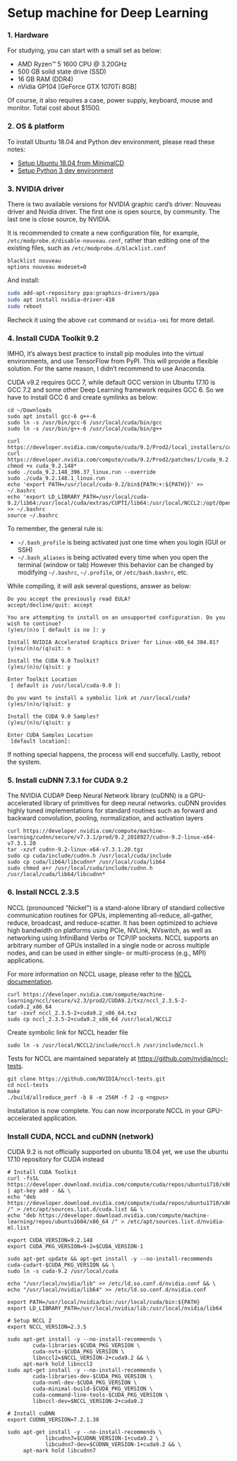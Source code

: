 # Setup machine for Deep Learning

### 1. Hardware

For studying, you can start with a small set as below:

-   AMD Ryzen™ 5 1600 CPU @ 3.20GHz
-   500 GB solid state drive (SSD)
-   16 GB RAM (DDR4)
-   nVidia GP104 [GeForce GTX 1070Ti 8GB]

Of course, it also requires a case, power supply, keyboard, mouse and monitor. Total cost about $1500.

### 2. OS & platform

To install Ubuntu 18.04 and Python dev environment, please read these notes:

-   [Setup Ubuntu 18.04 from MinimalCD](https://github.com/greenglobal/ggml-docs/blob/master/setup_ubuntu_1804_from_minimalcd.md)
-   [Setup Python 3 dev environment](https://github.com/hoangtnm/TrainingServer-docs/blob/master/Setup_python_3_dev_environment.md)

### 3. NVIDIA driver

There is two available versions for NVIDIA graphic card’s driver: Nouveau driver and Nvidia driver. The first one is open source, by community. The last one is close source, by NVIDIA.

It is recommended to create a new configuration file, for example, `/etc/modprobe.d/disable-nouveau.conf`, rather than editing one of the existing files, such as `/etc/modprobe.d/blacklist.conf`

```
blacklist nouveau
options nouveau modeset=0
```

And install:

```bash
sudo add-apt-repository ppa:graphics-drivers/ppa 
sudo apt install nvidia-driver-410
sudo reboot
```

Recheck it using the above `cat` command or `nvidia-smi` for more detail.

### 4. Install CUDA Toolkit 9.2

IMHO, it’s always best practice to install pip modules into the virtual environments, and use TensorFlow from PyPI. This will provide a flexible solution. For the same reason, I didn’t recommend to use Anaconda.

CUDA v9.2 requires GCC 7, while default GCC version in Ubuntu 17.10 is GCC 7.2 and some other Deep Learning framework requires GCC 6. So we have to install GCC 6 and create symlinks as below:

```shell
cd ~/Downloads
sudo apt install gcc-6 g++-6
sudo ln -s /usr/bin/gcc-6 /usr/local/cuda/bin/gcc
sudo ln -s /usr/bin/g++-6 /usr/local/cuda/bin/g++

curl https://developer.nvidia.com/compute/cuda/9.2/Prod2/local_installers/cuda_9.2.148_396.37_linux
curl https://developer.nvidia.com/compute/cuda/9.2/Prod2/patches/1/cuda_9.2.148.1_linux
chmod +x cuda_9.2.148*
sudo ./cuda_9.2.148_396.37_linux.run --override
sudo ./cuda_9.2.148.1_linux.run
echo 'export PATH=/usr/local/cuda-9.2/bin${PATH:+:${PATH}}' >> ~/.bashrc
echo 'export LD_LIBRARY_PATH=/usr/local/cuda-9.2/lib64:/usr/local/cuda/extras/CUPTI/lib64:/usr/local/NCCL2:/opt/OpenBLAS/lib${LD_LIBRARY_PATH:+:${LD_LIBRARY_PATH}}' >> ~/.bashrc
source ~/.bashrc
```
To remember, the general rule is:
- ```~/.bash_profile``` is being activated just one time when you login (GUI or SSH)
- ```~/.bash_aliases``` is being activated every time when you open the terminal (window or tab)
However this behavior can be changed by modifying ```~/.bashrc```, ```~/.profile```, or ```/etc/bash.bashrc```, etc.

While compiling, it will ask several questions, answer as below:

```
Do you accept the previously read EULA?
accept/decline/quit: accept

You are attempting to install on an unsupported configuration. Do you wish to continue?
(y)es/(n)o [ default is no ]: y

Install NVIDIA Accelerated Graphics Driver for Linux-x86_64 384.81?
(y)es/(n)o/(q)uit: n

Install the CUDA 9.0 Toolkit?
(y)es/(n)o/(q)uit: y

Enter Toolkit Location
 [ default is /usr/local/cuda-9.0 ]: 

Do you want to install a symbolic link at /usr/local/cuda?
(y)es/(n)o/(q)uit: y

Install the CUDA 9.0 Samples?
(y)es/(n)o/(q)uit: y

Enter CUDA Samples Location
 [default location]:   
```

If nothing special happens, the process will end succefully.
Lastly, reboot the system.

### 5. Install cuDNN 7.3.1 for CUDA 9.2

The NVIDIA CUDA® Deep Neural Network library (cuDNN) is a GPU-accelerated library of primitives for deep neural networks. cuDNN provides highly tuned implementations for standard routines such as forward and backward convolution, pooling, normalization, and activation layers

```shell
curl https://developer.nvidia.com/compute/machine-learning/cudnn/secure/v7.3.1/prod/9.2_2018927/cudnn-9.2-linux-x64-v7.3.1.20
tar -xzvf cudnn-9.2-linux-x64-v7.3.1.20.tgz
sudo cp cuda/include/cudnn.h /usr/local/cuda/include
sudo cp cuda/lib64/libcudnn* /usr/local/cuda/lib64
sudo chmod a+r /usr/local/cuda/include/cudnn.h /usr/local/cuda/lib64/libcudnn*
```

### 6. Install NCCL 2.3.5

NCCL (pronounced "Nickel") is a stand-alone library of standard collective communication routines for GPUs, implementing all-reduce, all-gather, reduce, broadcast, and reduce-scatter. It has been optimized to achieve high bandwidth on platforms using PCIe, NVLink, NVswitch, as well as networking using InfiniBand Verbs or TCP/IP sockets. NCCL supports an arbitrary number of GPUs installed in a single node or across multiple nodes, and can be used in either single- or multi-process (e.g., MPI) applications.

For more information on NCCL usage, please refer to the [NCCL documentation](https://docs.nvidia.com/deeplearning/sdk/nccl-developer-guide/index.html).

```shell
curl https://developer.nvidia.com/compute/machine-learning/nccl/secure/v2.3/prod2/CUDA9.2/txz/nccl_2.3.5-2-cuda9.2_x86_64
tar -zxvf nccl_2.3.5-2+cuda9.2_x86_64.txz
sudo cp nccl_2.3.5-2+cuda9.2_x86_64 /usr/local/NCCL2
```

Create symbolic link for NCCL header file

```shell
sudo ln -s /usr/local/NCCL2/include/nccl.h /usr/include/nccl.h
```

Tests for NCCL are maintained separately at https://github.com/nvidia/nccl-tests.

```shell
git clone https://github.com/NVIDIA/nccl-tests.git
cd nccl-tests
make
./build/allreduce_perf -b 8 -e 256M -f 2 -g <ngpus>
```

Installation is now complete. You can now incorporate NCCL in your GPU-accelerated application.

### Install CUDA, NCCL and cuDNN (network)

CUDA 9.2 is not officially supported on ubuntu 18.04 yet, we use the ubuntu 17.10 repository for CUDA instead

```
# Install CUDA Toolkit
curl -fsSL https://developer.download.nvidia.com/compute/cuda/repos/ubuntu1710/x86_64/7fa2af80.pub | apt-key add - && \
echo "deb https://developer.download.nvidia.com/compute/cuda/repos/ubuntu1710/x86_64 /" > /etc/apt/sources.list.d/cuda.list && \
echo "deb https://developer.download.nvidia.com/compute/machine-learning/repos/ubuntu1604/x86_64 /" > /etc/apt/sources.list.d/nvidia-ml.list

export CUDA_VERSION=9.2.148
export CUDA_PKG_VERSION=9-2=$CUDA_VERSION-1

sudo apt-get update && apt-get install -y --no-install-recommends cuda-cudart-$CUDA_PKG_VERSION && \
sudo ln -s cuda-9.2 /usr/local/cuda

echo "/usr/local/nvidia/lib" >> /etc/ld.so.conf.d/nvidia.conf && \
echo "/usr/local/nvidia/lib64" >> /etc/ld.so.conf.d/nvidia.conf

export PATH=/usr/local/nvidia/bin:/usr/local/cuda/bin:${PATH}
export LD_LIBRARY_PATH=/usr/local/nvidia/lib:/usr/local/nvidia/lib64

# Setup NCCL 2
export NCCL_VERSION=2.3.5

sudo apt-get install -y --no-install-recommends \
        cuda-libraries-$CUDA_PKG_VERSION \
        cuda-nvtx-$CUDA_PKG_VERSION \
        libnccl2=$NCCL_VERSION-2+cuda9.2 && \
     apt-mark hold libnccl2
sudo apt-get install -y --no-install-recommends \
        cuda-libraries-dev-$CUDA_PKG_VERSION \
        cuda-nvml-dev-$CUDA_PKG_VERSION \
        cuda-minimal-build-$CUDA_PKG_VERSION \
        cuda-command-line-tools-$CUDA_PKG_VERSION \
        libnccl-dev=$NCCL_VERSION-2+cuda9.2

# Install cuDNN
export CUDNN_VERSION=7.2.1.38

sudo apt-get install -y --no-install-recommends \
            libcudnn7=$CUDNN_VERSION-1+cuda9.2 \
            libcudnn7-dev=$CUDNN_VERSION-1+cuda9.2 && \
     apt-mark hold libcudnn7
```
